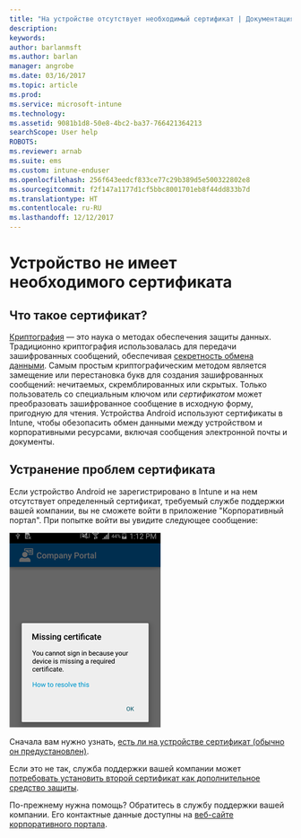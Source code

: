 ```yaml
---
title: "На устройстве отсутствует необходимый сертификат | Документация Майкрософт"
description: 
keywords: 
author: barlanmsft
ms.author: barlan
manager: angrobe
ms.date: 03/16/2017
ms.topic: article
ms.prod: 
ms.service: microsoft-intune
ms.technology: 
ms.assetid: 9081b1d8-50e8-4bc2-ba37-766421364213
searchScope: User help
ROBOTS: 
ms.reviewer: arnab
ms.suite: ems
ms.custom: intune-enduser
ms.openlocfilehash: 256f643eedcf833ce77c29b389d5e500322802e8
ms.sourcegitcommit: f2f147a1177d1cf5bbc8001701eb8f44dd833b7d
ms.translationtype: HT
ms.contentlocale: ru-RU
ms.lasthandoff: 12/12/2017
---
```

# <a name="your-device-is-missing-a-required-certificate"></a>Устройство не имеет необходимого сертификата

## <a name="whats-a-certificate"></a>Что такое сертификат?

[Криптография](https://technet.microsoft.com/library/cc962030.aspx) — это наука о методах обеспечения защиты данных. Традиционно криптография использовалась для передачи зашифрованных сообщений, обеспечивая [секретность обмена данными](https://technet.microsoft.com/library/cc962019.aspx). Самым простым криптографическим методом является замещение или перестановка букв для создания зашифрованных сообщений: нечитаемых, скремблированных или скрытых. Только пользователь со специальным ключом или _сертификатом_ может преобразовать зашифрованное сообщение в исходную форму, пригодную для чтения. Устройства Android используют сертификаты в Intune, чтобы обезопасить обмен данными между устройством и корпоративными ресурсами, включая сообщения электронной почты и документы.

## <a name="fixing-certificate-issues"></a>Устранение проблем сертификата

Если устройство Android не зарегистрировано в Intune и на нем отсутствует определенный сертификат, требуемый службе поддержки вашей компании, вы не сможете войти в приложение "Корпоративный портал". При попытке войти вы увидите следующее сообщение:

![screenshot-error-message-about-missing-certificate](./media/andr-cert_install-1-cert_missing.png)

Сначала вам нужно узнать, [есть ли на устройстве сертификат (обычно он предустановлен)](your-device-is-missing-a-preinstalled-certificate-android.md).

Если это не так, служба поддержки вашей компании может [потребовать установить второй сертификат как дополнительное средство защиты](your-device-is-missing-an-IT-required-certificate-android.md).

По-прежнему нужна помощь? Обратитесь в службу поддержки вашей компании. Его контактные данные доступны на [веб-сайте корпоративного портала](https://portal.manage.microsoft.com#HelpDeskDialog).
